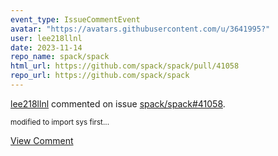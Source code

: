 ```yaml
---
event_type: IssueCommentEvent
avatar: "https://avatars.githubusercontent.com/u/3641995?"
user: lee218llnl
date: 2023-11-14
repo_name: spack/spack
html_url: https://github.com/spack/spack/pull/41058
repo_url: https://github.com/spack/spack
---
```


<a href='https://github.com/lee218llnl' target='_blank'>lee218llnl</a> commented on issue <a href='https://github.com/spack/spack/pull/41058' target='_blank'>spack/spack#41058</a>.

<small>modified to import sys first...</small>

<a href='https://github.com/spack/spack/pull/41058' target='_blank'>View Comment</a>
